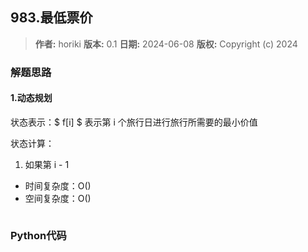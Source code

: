 ## 983.最低票价

> **作者:** horiki
> **版本:** 0.1
> **日期:** 2024-06-08
> **版权:** Copyright (c) 2024

### 解题思路
#### 1.动态规划

状态表示：$ f[i] $ 表示第 i 个旅行日进行旅行所需要的最小价值

状态计算：

1. 如果第 i - 1

- 时间复杂度：O()
- 空间复杂度：O()

```C++

```

### Python代码
```Python

```